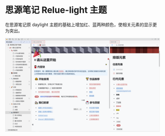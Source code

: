 # 思源笔记 Relue-light 主题
在思源笔记原 daylight 主题的基础上增加红、蓝两种颜色，使相关元素的显示更为突出。

![img](https://github.com/Sanly/Relue-light/blob/main/screenshot/Relue-light.png?raw=true)
